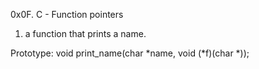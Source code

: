 0x0F. C - Function pointers

1. a function that prints a name.

Prototype: void print_name(char *name, void (*f)(char *));
